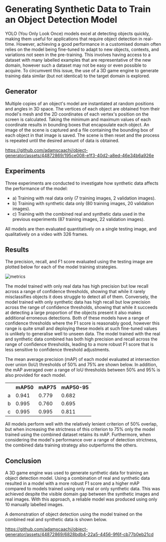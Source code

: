 # Generating Synthetic Data to Train an Object Detection Model

YOLO (You Only Look Once) models excel at detecting objects quickly, making them useful for applications that require object detection in real-time. However, achieving a good performance in a customised domain often relies on the model being fine-tuned to adapt to new objects, contexts, and variations not seen in the pre-training. This involves having access to a dataset with many labelled examples that are representative of the new domain, however such a dataset may not be easy or even possible to acquire. To circumvent this issue, the use of a 3D game engine to generate training data similar (but not identical) to the target domain is explored. 

## Generator

Multiple copies of an object's model are instantiated at random positions and angles in 3D space. The vertices of each object are obtained from their model's mesh and the 2D coordinates of each vertex's position on the screen is calculated. Taking the minimum and maximum values of each coordinate results in bounding boxes that encapsulate each object. An image of the scene is captured and a file containing the bounding box of each object in that image is saved. The scene is then reset and the process is repeated until the desired amount of data is obtained.

https://github.com/adamscaachi/object-generator/assets/44872869/195ce008-e1f3-40d2-a8ed-46e34b6a926e

## Experiments

Three experiments are conducted to investigate how synthetic data affects the performance of the model:
- a) Training with real data only (7 training images, 2 validation images).
- b) Training with synthetic data only (80 training images, 20 validation images).
- c) Training with the combined real and synthetic data used in the previous experiments (87 training images, 22 validation images).
  
All models are then evaluated quantitatively on a single testing image, and qualitatively on a video with 326 frames. 

## Results

The precision, recall, and F1 score evaluated using the testing image are plotted below for each of the model training strategies.

![metrics](https://github.com/user-attachments/assets/0f45c141-6b36-4142-a2d6-ac315a43ee0a)

The model trained with only real data has high precision but low recall across a range of confidence thresholds, showing that while it rarely misclassifies objects it does struggle to detect all of them. Conversely, the model trained with only synthetic data has high recall but low precision across the range of confidence thresholds, showing that while it succeeds at detecting a large proportion of the objects present it also makes additional erroneous detections. Both of these models have a range of confidence thresholds where the F1 score is reasonably good, however this range is quite small and deploying these models at such fine-tuned values is unlikely to generalise well to unseen data. The model trained with the real and synthetic data combined has both high precision and recall across the range of confidence thresholds, leading to a more robust F1 score that is less sensitive to confidence threshold adjustments.

The mean average precision (mAP) of each model evaluated at intersection over union (IoU) thresholds of 50% and 75% are shown below. In addition, the mAP averaged over a range of IoU thresholds between 50% and 95% is also provided for each model.

<div align="center">
<table>
  <tr>
    <th></th>
    <th>mAP50</th>
    <th>mAP75</th>
    <th>mAP50-95</th>
  </tr>
  <tr>
    <td>a</td>
    <td>0.941</td>
    <td>0.779</td>
    <td>0.682</td>
  </tr>
  <tr>
    <td>b</td>
    <td>0.995</td>
    <td>0.760</td>
    <td>0.695</td>
  </tr>
  <tr>
    <td>c</td>
    <td>0.995</td>
    <td>0.995</td>
    <td>0.811</td>
  </tr>
</table>
</div>

All models perform well with the relatively lenient criterion of 50% overlap, but when increasing the strictness of this criterion to 75% only the model trained using the combined dataset retains its mAP. Furthermore, when considering the model's performance over a range of detection strictness, the combined data training strategy also outperforms the others.

## Conclusion

A 3D game engine was used to generate synthetic data for training an object detection model. Using a combination of real and synthetic data resulted in a model with a more robust F1 score and a higher mAP compared to models trained using only real or only synthetic data. This was achieved despite the visible domain gap between the synthetic images and real images. With this approach, a reliable model was produced using only 10 manually labelled images. 

A demonstration of object detection using the model trained on the combined real and synthetic data is shown below.

https://github.com/adamscaachi/object-generator/assets/44872869/6828bdb4-22a5-4456-9f6f-cb77b0eb21cd
